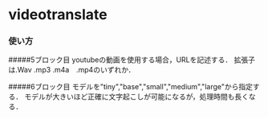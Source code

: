 # videotranslate

### 使い方
#####5ブロック目
youtubeの動画を使用する場合，URLを記述する．
拡張子は.Wav .mp3 .m4a　.mp4のいずれか．

#####6ブロック目
モデルを"tiny","base","small","medium","large"から指定する．
モデルが大きいほど正確に文字起こしが可能になるが，処理時間も長くなる．

